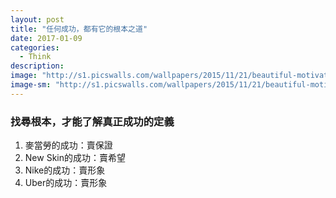 ```yaml
---
layout: post
title: "任何成功，都有它的根本之道"
date: 2017-01-09
categories:
  - Think
description:
image: "http://s1.picswalls.com/wallpapers/2015/11/21/beautiful-motivation-wallpaper_10342177_288.jpg"
image-sm: "http://s1.picswalls.com/wallpapers/2015/11/21/beautiful-motivation-wallpaper_10342177_288.jpg"
---
```


### 找尋根本，才能了解真正成功的定義
1. 麥當勞的成功：賣保證
2. New Skin的成功：賣希望
3. Nike的成功：賣形象
4. Uber的成功：賣形象
